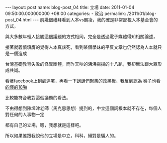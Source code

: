 --- layout: post name: blog-post\_04 title: 立場 date: 2011-01-04 09:50:00.000000000 +08:00 categories: - 政治 permalink: /2011/01/blog-post\_04.html --- 前幾個禮拜看到人本vs霸凌，我的確是非常鄙視人本基金會的方式，  
    
與大多數年輕人接觸這個議題的方式相同，完全是透過電子媒體得知相關論述，  
    
接著就義憤填膺的覺得人本真該死，看到某個學妹的平反文章也仍然認為人本就只是一個造成  
    
台灣基礎教育失敗的怪異團體，而昨天吵的沸沸揚揚的十八趴，我卻無法跟大眾形成共識。  
    
看著facebook上到處連署，再看一下蛆蛆們聚集的政黑板，我反到認為 [猴子也看的懂的18啪](http://www.ptt.cc/bbs/HatePolitics/M.1294041600.A.58D.html)  
    
比較能符合我對這個議題的看法。  
    
    
不由得想到陳墇津老師（馬克思思想）提到的，中立這個詞根本就不存在，每個人對任何的人事物一定  
    
都有自己的立場，嗯，我想就是這樣吧。  
    
    
所以如果誰跟我說他的立場是中立，科科，絕對是騙人的。
